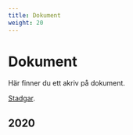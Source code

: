 ```yaml
---
title: Dokument
weight: 20
---
```


# Dokument

Här finner du ett akriv på dokument.

[Stadgar](https://www.dropbox.com/s/jfhkiznd83o64t7/Tullinge_gymnasium_datorklubb_stadgar.docx?dl=0).

## 2020
